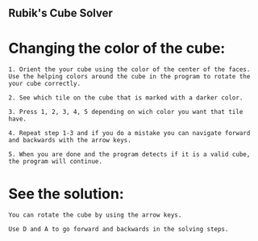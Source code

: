 ## Rubik's Cube Solver
# Changing the color of the cube:
    1. Orient the your cube using the color of the center of the faces. Use the helping colors around the cube in the program to rotate the your cube correctly.

    2. See which tile on the cube that is marked with a darker color.

    3. Press 1, 2, 3, 4, 5 depending on wich color you want that tile have.

    4. Repeat step 1-3 and if you do a mistake you can navigate forward and backwards with the arrow keys.

    5. When you are done and the program detects if it is a valid cube, the program will continue.

# See the solution:
    You can rotate the cube by using the arrow keys.

    Use D and A to go forward and backwards in the solving steps.